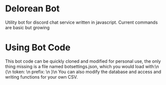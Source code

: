 # Delorean Bot
Utility bot for discord chat service written in javascript. Current 
commands are basic but growing

# Using Bot Code
This bot code can be quickly cloned and modified for personal use,
the only thing missing is a file named botsettings.json, which you
would load with:\n
{\n
	token: <bot token>\n
	prefix: <bot prefix>\n
}\n
You can also modify the database and access and writing functions for your
own CSV.
